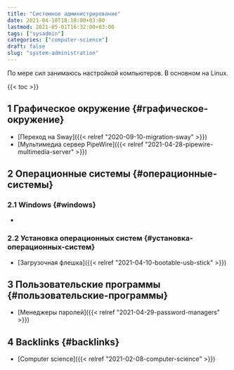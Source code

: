 ```yaml
---
title: "Системное администрирование"
date: 2021-04-10T18:18:00+03:00
lastmod: 2021-05-01T16:32:00+03:00
tags: ["sysadmin"]
categories: ["computer-science"]
draft: false
slug: "system-administration"
---
```


По мере сил занимаюсь настройкой компьютеров. В основном на Linux.

<!--more-->

{{< toc >}}


## <span class="section-num">1</span> Графическое окружение {#графическое-окружение}

-   [Переход на Sway]({{< relref "2020-09-10-migration-sway" >}})
-   [Мультимедиа сервер PipeWire]({{< relref "2021-04-28-pipewire-multimedia-server" >}})


## <span class="section-num">2</span> Операционные системы {#операционные-системы}


### <span class="section-num">2.1</span> Windows {#windows}

-


### <span class="section-num">2.2</span> Установка операционных систем {#установка-операционных-систем}

-   [Загрузочная флешка]({{< relref "2021-04-10-bootable-usb-stick" >}})


## <span class="section-num">3</span> Пользовательские программы {#пользовательские-программы}

-   [Менеджеры паролей]({{< relref "2021-04-29-password-managers" >}})


## <span class="section-num">4</span> Backlinks {#backlinks}

-   [Computer science]({{< relref "2021-02-08-computer-science" >}})
